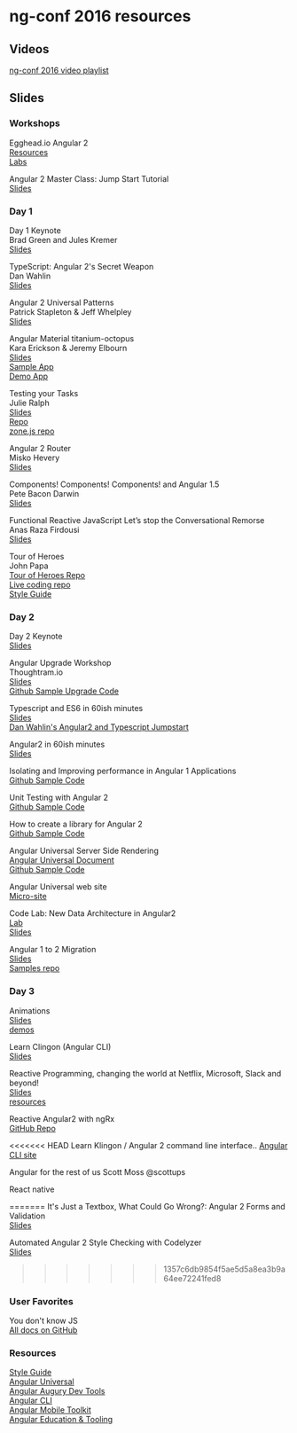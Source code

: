 ng-conf 2016 resources
======================

Videos
------
[ng-conf 2016 video playlist](https://www.youtube.com/watch?list=PLOETEcp3DkCq788xapkP_OU-78jhTf68j&v=J5Bvy4KhIs0)

Slides
------

### Workshops

Egghead.io Angular 2  
[Resources](https://github.com/johnlindquist/angular2-workshop-resources)  
[Labs](https://github.com/johnlindquist/angular2-workshop)

Angular 2 Master Class: Jump Start Tutorial  
[Slides](http://thoughtram.io/angular2-master-class-jump-start-slides/#/)

### Day 1 

Day 1 Keynote  
Brad Green and Jules Kremer  
[Slides](https://t.co/6rmvZByOgp)

TypeScript: Angular 2's Secret Weapon  
Dan Wahlin  
[Slides](https://t.co/O7Bc3NyJtV)

Angular 2 Universal Patterns  
Patrick Stapleton & Jeff Whelpley  
[Slides](https://t.co/EMivEdHdJ9)

Angular Material titanium-octopus  
Kara Erickson & Jeremy Elbourn  
[Slides](https://t.co/vHljvzZ1SX)  
[Sample App](https://github.com/kara/puppy-love)  
[Demo App](https://puppy-love.firebaseapp.com/)

Testing your Tasks  
Julie Ralph  
[Slides](https://t.co/RfUWxkY4KR)  
[Repo](https://github.com/juliemr/ngconf-2016-zones)  
[zone.js repo](https://github.com/angular/zone.js)

Angular 2 Router  
Misko Hevery  
[Slides](https://t.co/0EtsdcZWL1)

Components! Components! Components! and Angular 1.5  
Pete Bacon Darwin  
[Slides](https://t.co/bEZrDywg3n)

Functional Reactive JavaScript Let’s stop the Conversational Remorse  
Anas Raza Firdousi  
[Slides](https://t.co/w2wBVMUP8c)

Tour of Heroes  
John Papa  
[Tour of Heroes Repo](https://github.com/johnpapa/angular2-tour-of-heroes)  
[Live coding repo](https://github.com/johnpapa/angular2-force)  
[Style Guide](http://jpapa.me/ng2styleguide)

### Day 2  
Day 2 Keynote  
[Slides](https://t.co/3KUDhCfH3O)

Angular Upgrade Workshop  
Thoughtram.io  
[Slides](http://thoughtram.io/angular-upgrade-slides/#/)  
[Github Sample Upgrade Code](https://github.com/thoughtram/angular-upgrade-app)

Typescript and ES6 in 60ish minutes  
[Slides](https://docs.google.com/presentation/d/1iFsKdrsSkrLt9VUu8nr67iZQJx8Ib4VQY9l3vhzGbIM/edit)  
[Dan Wahlin's Angular2 and Typescript Jumpstart](http://github.com/danwahlin/angular2-jumpstart)

Angular2 in 60ish minutes  
[Slides](http://tinyurl.com/angular2jumpstart)

Isolating and Improving performance in Angular 1 Applications  
[Github Sample Code](https://github.com/taylor1791/ng-conf-2016-workshop)

Unit Testing with Angular 2  
[Github Sample Code](https://github.com/elecash/ng-conf-testing)

How to create a library for Angular 2  
[Github Sample Code](https://github.com/ocombe/ng-conf-library)

Angular Universal Server Side Rendering  
[Angular Universal Document](https://universal.angular.io/)  
[Github Sample Code](https://github.com/angular/universal-starter)

Angular Universal web site  
[Micro-site](universal.angular.io)

Code Lab: New Data Architecture in Angular2  
[Lab](https://t.co/9jeKk5ttHc)  
[Slides](https://t.co/N6z9QEYd3z)

Angular 1 to 2 Migration  
[Slides](https://t.co/QxKBt1VMKU)  
[Samples repo](https://t.co/0TtELxJUZv)

### Day 3
Animations  
[Slides](http://slides.yearofmoo.com/ng-conf-2016-slides/index.html#/0/0/)  
[demos](https://github.com/matsko/ng-conf-demos)

Learn Clingon (Angular CLI)  
[Slides](https://docs.google.com/presentation/d/1m-ApfPczuVg1gq5z7EMeHsgf5Oeag8yOhL8G8f9sm2c/edit)

Reactive Programming, changing the world at Netflix, Microsoft, Slack and beyond!  
[Slides](https://github.com/mattpodwysocki/ng-conf-2016/blob/master/ng-conf-2016.pdf)  
[resources](https://github.com/mattpodwysocki/ng-conf-2016)

Reactive Angular2 with ngRx  
[GitHub Repo](https://github.com/ngrx)

<<<<<<< HEAD
Learn Klingon / Angular 2 command line interface..
[Angular CLI site](http://cli.angular.io)

Angular for the rest of us
Scott Moss @scottups

React native

=======
It's Just a Textbox, What Could Go Wrong?: Angular 2 Forms and Validation  
[Slides](https://docs.google.com/presentation/d/1YqZmwY4FYbq5yRjm6PxzKjtZrAXpT54o62D9qsxDtV4/pub)

Automated Angular 2 Style Checking with Codelyzer  
[Slides](https://speakerdeck.com/mgechev/automated-angular-2-style-checking-with-codelyzer)
>>>>>>> 1357c6db9854f5ae5d5a8ea3b9a64ee72241fed8

### User Favorites
You don't know JS  
[All docs on GitHub](https://github.com/getify/You-Dont-Know-JS)

### Resources  
[Style Guide](https://angular.io/styleguide)  
[Angular Universal](https://universal.angular.io/)  
[Angular Augury Dev Tools](https://augury.angular.io/)  
[Angular CLI](https://cli.angular.io/)  
[Angular Mobile Toolkit](https://mobile.angular.io/)  
[Angular Education & Tooling](https://angular.io/resources/)  




